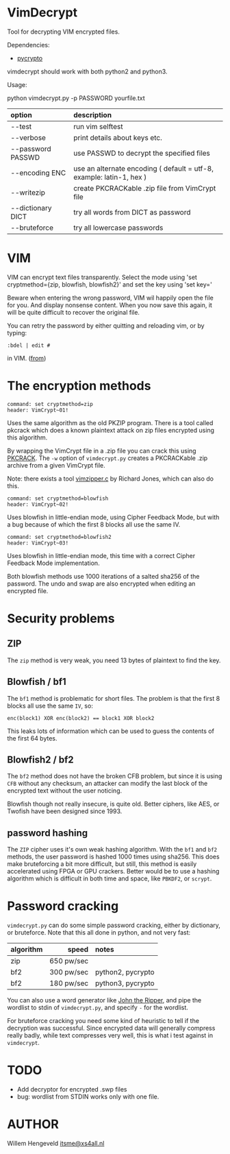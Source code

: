 VimDecrypt
==========

Tool for decrypting VIM encrypted files.

Dependencies:
 * [pycrypto](https://pypi.python.org/pypi/pycrypto)

vimdecrypt should work with both python2 and python3.


Usage:

   python vimdecrypt.py -p PASSWORD yourfile.txt

| option             | description
|:------------------ |:-------------------------
| --test             | run vim selftest
| --verbose          | print details about keys etc.
| --password PASSWD  | use PASSWD to decrypt the specified files
| --encoding ENC     | use an alternate encoding ( default = utf-8, example: latin-1, hex )
| --writezip         | create PKCRACKable .zip file from VimCrypt file
| --dictionary DICT  | try all words from DICT as password
| --bruteforce       | try all lowercase passwords


VIM
===

VIM can encrypt text files transparently.
Select the mode using 'set cryptmethod={zip, blowfish, blowfish2}'
and set the key using 'set key=<secret>'

Beware when entering the wrong password, VIM wil happily open the file for you.
And display nonsense content.
When you now save this again, it will be quite difficult to recover the original file.

You can retry the password by either quitting and reloading vim, or by typing:

    :bdel | edit #

in VIM. ([from](http://stackoverflow.com/questions/22353221/not-able-to-recover-vim-encrypted-file-after-set-key))


The encryption methods
======================

    command: set cryptmethod=zip
    header: VimCrypt~01!

Uses the same algorithm as the old PKZIP program.
There is a tool called pkcrack which does a known plaintext attack
on zip files encrypted using this algorithm.

By wrapping the VimCrypt file in a .zip file you can crack this
using [PKCRACK](https://www.unix-ag.uni-kl.de/~conrad/krypto/pkcrack.html).
The `-w` option of `vimdecrypt.py` creates a PKCRACKable .zip archive from a given VimCrypt file.

Note: there exists a tool [vimzipper.c](http://pastebin.com/7gKp6P3J) by Richard Jones, which
can also do this.


    command: set cryptmethod=blowfish
    header: VimCrypt~02!

Uses blowfish in little-endian mode, using Cipher Feedback Mode, but with a bug because of which the first 8 blocks all use the same IV.


    command: set cryptmethod=blowfish2
    header: VimCrypt~03!

Uses blowfish in little-endian mode, this time with a correct Cipher Feedback Mode implementation.


Both blowfish methods use 1000 iterations of a salted sha256 of the password.
The undo and swap are also encrypted when editing an encrypted file.


Security problems
=================

ZIP
---

The `zip` method is very weak, you need 13 bytes of plaintext to find the key.

Blowfish / bf1
--------------

The `bf1` method is problematic for short files. 
The problem is that the first 8 blocks all use the same `IV`, so:

    enc(block1) XOR enc(block2) == block1 XOR block2

This leaks lots of information which can be used to guess the contents
of the first 64 bytes.

Blowfish2 / bf2
---------------

The `bf2` method does not have the broken CFB problem, but 
since it is using `CFB` without any checksum, an attacker can modify
the last block of the encrypted text without the user noticing.

Blowfish though not really insecure, is quite old. Better ciphers, like AES,
or Twofish have been designed since 1993.

password hashing
----------------

The `ZIP` cipher uses it's own weak hashing algorithm.
With the `bf1` and `bf2` methods, the user password is hashed 1000 times using sha256.
This does make bruteforcing a bit more difficult, but still, this method is easily accelerated
using FPGA or GPU crackers.
Better would be to use a hashing algorithm which is difficult in both time and space, like
`PBKDF2`, or `scrypt`.

Password cracking
=================

`vimdecrypt.py` can do some simple password cracking, either by dictionary, or bruteforce.
Note that this all done in python, and not very fast:

| algorithm | speed  |  notes
|:---- | -----------:|:----
|  zip | 650 pw/sec  |
|  bf2 | 300 pw/sec  | python2, pycrypto
|  bf2 | 180 pw/sec  | python3, pycrypto


You can also use a word generator like [John the Ripper](http://www.openwall.com/john/), and pipe the wordlist
to stdin of `vimdecrypt.py`, and specify `-` for the wordlist.

For bruteforce cracking you need some kind of heuristic to tell if the decryption was successful.
Since encrypted data will generally compress really badly, while text compresses very well,
this is what i test against in `vimdecrypt`.


TODO
====

 * Add decryptor for encrypted .swp files
 * bug: wordlist from STDIN works only with one file.


AUTHOR
======

Willem Hengeveld <itsme@xs4all.nl>

